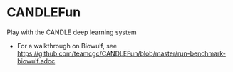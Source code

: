 # CANDLEFun
Play with the CANDLE deep learning system

- For a walkthrough on Biowulf, see https://github.com/teamcgc/CANDLEFun/blob/master/run-benchmark-biowulf.adoc
